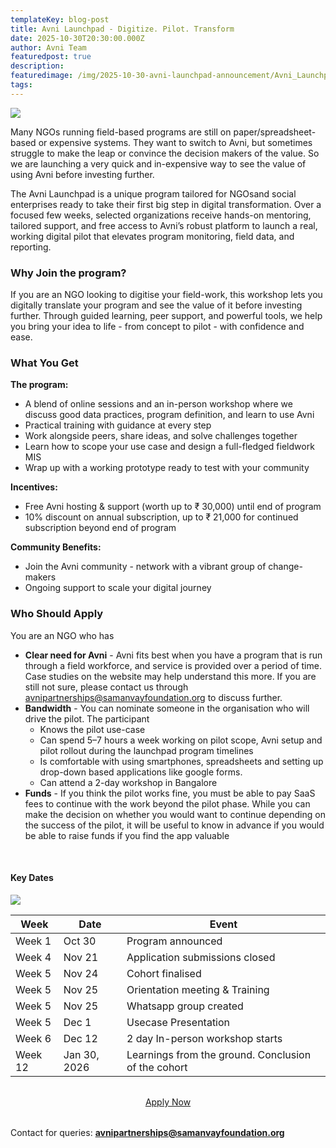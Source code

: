 ```yaml
---
templateKey: blog-post
title: Avni Launchpad - Digitize. Pilot. Transform
date: 2025-10-30T20:30:00.000Z
author: Avni Team
featuredpost: true
description: 
featuredimage: /img/2025-10-30-avni-launchpad-announcement/Avni_Launchpad.png
tags:
---
```


<a href="https://forms.gle/zD2A4cPRtpdcczPe9" target="_blank" rel="noopener noreferrer">
  <img src="/img/2025-10-30-avni-launchpad-announcement/Avni_Launchpad.png"/>
</a>
<br>

Many NGOs running field-based programs are still on paper/spreadsheet-based or expensive systems. They want to switch to Avni, but sometimes struggle to make the leap or convince the decision makers of the value. So we are launching a very quick and in-expensive way to see the value of using Avni before investing further. 

The Avni Launchpad is a unique program tailored for NGOsand social enterprises ready to take their first big step in digital transformation. Over a focused few weeks, selected organizations receive hands-on mentoring, tailored support, and free access to Avni’s robust platform to launch a real, working digital pilot that elevates program monitoring, field data, and reporting.

### Why Join the program?

If you are an NGO looking to digitise your field-work, this workshop lets you digitally translate your program and see the value of it before investing further. Through guided learning, peer support, and powerful tools, we help you bring your idea to life - from concept to pilot - with confidence and ease.

### What You Get
**The program:**
  - A blend of online sessions and an in-person workshop where we discuss good data practices, program definition, and learn to use Avni
  - Practical training with guidance at every step
  - Work alongside peers, share ideas, and solve challenges together
  - Learn how to scope your use case and design a full-fledged fieldwork MIS
  - Wrap up with a working prototype ready to test with your community

**Incentives:**
  - Free Avni hosting & support (worth up to ₹ 30,000) until end of program
  - 10% discount on annual subscription, up to ₹ 21,000 for continued subscription beyond end of program

**Community Benefits:**
  - Join the Avni community - network with a vibrant group of change-makers
  - Ongoing support to scale your digital journey

### Who Should Apply
You are an NGO who has 
- **Clear need for Avni** - Avni fits best when you have a program that is run through a field workforce, and service is provided over a period of time. Case studies on the website may help understand this more. If you are still not sure, please contact us through avnipartnerships@samanvayfoundation.org to discuss further.
- **Bandwidth** - You can nominate someone in the organisation who will drive the pilot. The participant
  - Knows the pilot use-case
  - Can spend 5–7 hours a week working on pilot scope, Avni setup and pilot rollout during the launchpad program timelines
  - Is comfortable with using smartphones, spreadsheets and setting up drop-down based applications like google forms.
  - Can attend a 2-day workshop in Bangalore
- **Funds** - If you think the pilot works fine, you must be able to pay SaaS fees to continue with the work beyond the pilot phase. While you can make the decision on whether you would want to continue depending on the success of the pilot, it will be useful to know in advance if you would be able to raise funds if you find the app valuable

<br>

#### Key Dates
![](/img/2025-10-30-avni-launchpad-announcement/timeline.png)

| Week | Date | Event |
|------|------|-------|
| Week 1 | Oct 30 | Program announced |
| Week 4 | Nov 21 | Application submissions closed |
| Week 5 | Nov 24 | Cohort finalised |
| Week 5 | Nov 25 | Orientation meeting & Training |
| Week 5 | Nov 25 | Whatsapp group created |
| Week 5 | Dec 1 | Usecase Presentation |
| Week 6 | Dec 12 | 2 day In-person workshop starts |
| Week 12 | Jan 30, 2026 | Learnings from the ground. Conclusion of the cohort |

<div style="text-align: center; margin: 2rem 0;">
  <a href="https://forms.gle/zD2A4cPRtpdcczPe9" target="_blank" rel="noopener noreferrer" 
     class="button is-primary is-medium"> 
    Apply Now
  </a>
</div>

Contact for queries: **avnipartnerships@samanvayfoundation.org**


<br><br>
